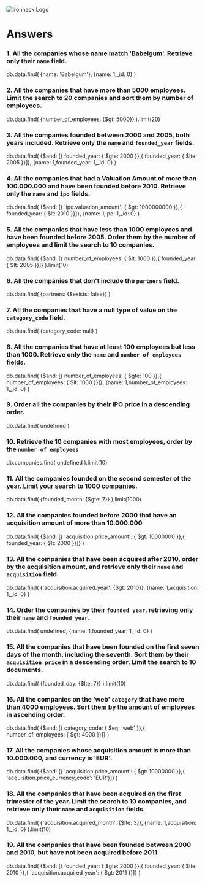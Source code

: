 ![Ironhack Logo](https://i.imgur.com/1QgrNNw.png)

# Answers

### 1. All the companies whose name match 'Babelgum'. Retrieve only their `name` field.

db.data.find(
  {name: 'Babelgum'},
  {name: 1,_id: 0}
)

### 2. All the companies that have more than 5000 employees. Limit the search to 20 companies and sort them by **number of employees**.

db.data.find(
  {number_of_employees: {$gt: 5000}}
).limit(20)

### 3. All the companies founded between 2000 and 2005, both years included. Retrieve only the `name` and `founded_year` fields.

db.data.find(
  {$and: [{ founded_year: { $gte: 2000 }},{ founded_year: { $lte: 2005 }}]},
  {name: 1,founded_year: 1,_id: 0}
)

### 4. All the companies that had a Valuation Amount of more than 100.000.000 and have been founded before 2010. Retrieve only the `name` and `ipo` fields.

db.data.find(
  {$and: [{ 'ipo.valuation_amount': { $gt: 1000000000 }},{ founded_year: { $lt: 2010 }}]},
  {name: 1,ipo: 1,_id: 0}
)

### 5. All the companies that have less than 1000 employees and have been founded before 2005. Order them by the number of employees and limit the search to 10 companies.

db.data.find(
  {$and: [{ number_of_employees: { $lt: 1000 }},{ founded_year: { $lt: 2005 }}]}
).limit(10)

### 6. All the companies that don't include the `partners` field.

db.data.find(
  {partners: {$exists: false}}
)

### 7. All the companies that have a null type of value on the `category_code` field.

db.data.find(
  {category_code: null}
)

### 8. All the companies that have at least 100 employees but less than 1000. Retrieve only the `name` and `number of employees` fields.

db.data.find(
  {$and: [{ number_of_employees: { $gte: 100 }},{ number_of_employees: { $lt: 1000 }}]},
  {name: 1,number_of_employees: 1,_id: 0}
)

### 9. Order all the companies by their IPO price in a descending order.

db.data.find(
  undefined
)

<!-- Sort : {"ipo.valuation_amount": -1} -->


### 10. Retrieve the 10 companies with most employees, order by the `number of employees`

db.companies.find(
  undefined
).limit(10)

<!-- {number_of_employees: -1} Limit : 10 -->


### 11. All the companies founded on the second semester of the year. Limit your search to 1000 companies.

db.data.find(
  {founded_month: {$gte: 7}}
).limit(1000)

### 12. All the companies founded before 2000 that have an acquisition amount of more than 10.000.000

db.data.find(
  {$and: [{ 'acquisition.price_amount': { $gt: 10000000 }},{ founded_year: { $lt: 2000 }}]}
)

### 13. All the companies that have been acquired after 2010, order by the acquisition amount, and retrieve only their `name` and `acquisition` field.

db.data.find(
  {'acquisition.acquired_year': {$gt: 2010}},
  {name: 1,acquisition: 1,_id: 0}
)

<!-- Filter: {'acquisition.acquired_year': {$gt: 2010}} Project: {name: 1,acquisition: 1} Sort: {"acquisition.price_amount": 1} -->



### 14. Order the companies by their `founded year`, retrieving only their `name` and `founded year`.

db.data.find(
  undefined,
  {name: 1,founded_year: 1,_id: 0}
)

<!-- Sort: {founded_year: 1} -->

### 15. All the companies that have been founded on the first seven days of the month, including the seventh. Sort them by their `acquisition price` in a descending order. Limit the search to 10 documents.

db.data.find(
  {founded_day: {$lte: 7}}
).limit(10)

<!-- Sort: {"acquisition.price_amount": -1} -->

### 16. All the companies on the 'web' `category` that have more than 4000 employees. Sort them by the amount of employees in ascending order.

db.data.find(
  {$and: [{ category_code: { $eq: 'web' }},{ number_of_employees: { $gt: 4000 }}]}
)

<!-- Sort: {number_of_employees: 1} -->

### 17. All the companies whose acquisition amount is more than 10.000.000, and currency is 'EUR'.

db.data.find(
  {$and: [{ 'acquisition.price_amount': { $gt: 10000000 }},{ 'acquisition.price_currency_code': 'EUR'}]}
)

### 18. All the companies that have been acquired on the first trimester of the year. Limit the search to 10 companies, and retrieve only their `name` and `acquisition` fields.

db.data.find(
  {'acquisition.acquired_month': {$lte: 3}},
  {name: 1,acquisition: 1,_id: 0}
).limit(10)

### 19. All the companies that have been founded between 2000 and 2010, but have not been acquired before 2011.

db.data.find(
  {$and: [{ founded_year: { $gte: 2000 }},{ founded_year: { $lte: 2010 }},{ 'acquisition.acquired_year': { $gt: 2011 }}]}
)
